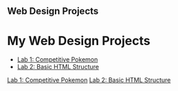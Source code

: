 ## Web Design Projects

<h1>My Web Design Projects</h1>

<ul>
    <li><a href="Lab1/index.html">Lab 1: Competitive Pokemon</a></li>
    <li><a href="Lab2/index.html">Lab 2: Basic HTML Structure</a></li>
</ul>

<a href="Lab1/index.html">Lab 1: Competitive Pokemon</a>
<a href="Lab2/index.html">Lab 2: Basic HTML Structure</a>